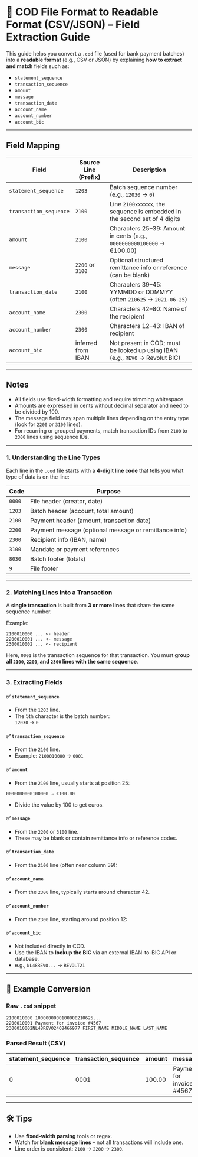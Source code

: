 # 🧾 COD File Format to Readable Format (CSV/JSON) – Field Extraction Guide

This guide helps you convert a `.cod` file (used for bank payment batches) into a **readable format** (e.g., CSV or JSON) by explaining **how to extract and match** fields such as:

- `statement_sequence`
- `transaction_sequence`
- `amount`
- `message`
- `transaction_date`
- `account_name`
- `account_number`
- `account_bic`

---

## Field Mapping

| Field                  | Source Line (Prefix) | Description                                                                   |
| ---------------------- | -------------------- | ----------------------------------------------------------------------------- |
| `statement_sequence`   | `1203`               | Batch sequence number (e.g., `12030` → `0`)                                   |
| `transaction_sequence` | `2100`               | Line `2100xxxxxx`, the sequence is embedded in the second set of 4 digits     |
| `amount`               | `2100`               | Characters 25–39: Amount in cents (e.g., `0000000000100000` → €100.00)        |
| `message`              | `2200` or `3100`     | Optional structured remittance info or reference (can be blank)               |
| `transaction_date`     | `2100`               | Characters 39–45: YYMMDD or DDMMYY (often `210625` → `2021-06-25`)            |
| `account_name`         | `2300`               | Characters 42–80: Name of the recipient                                       |
| `account_number`       | `2300`               | Characters 12–43: IBAN of recipient                                           |
| `account_bic`          | inferred from IBAN   | Not present in COD; must be looked up using IBAN (e.g., `REVO` → Revolut BIC) |

---

## Notes

- All fields use fixed-width formatting and require trimming whitespace.
- Amounts are expressed in cents without decimal separator and need to be divided by 100.
- The message field may span multiple lines depending on the entry type (look for `2200` or `3100` lines).
- For recurring or grouped payments, match transaction IDs from `2100` to `2300` lines using sequence IDs.

---

### 1. Understanding the Line Types

Each line in the `.cod` file starts with a **4-digit line code** that tells you what type of data is on the line:

| Code   | Purpose                                               |
| ------ | ----------------------------------------------------- |
| `0000` | File header (creator, date)                           |
| `1203` | Batch header (account, total amount)                  |
| `2100` | Payment header (amount, transaction date)             |
| `2200` | Payment message (optional message or remittance info) |
| `2300` | Recipient info (IBAN, name)                           |
| `3100` | Mandate or payment references                         |
| `8030` | Batch footer (totals)                                 |
| `9`    | File footer                                           |

---

### 2. Matching Lines into a Transaction

A **single transaction** is built from **3 or more lines** that share the same sequence number.

Example:

```
2100010000 ... <- header
2200010001 ... <- message
2300010002 ... <- recipient
```

Here, `0001` is the transaction sequence for that transaction. You must **group all `2100`, `2200`, and `2300` lines with the same sequence**.

---

### 3. Extracting Fields

#### ✅ `statement_sequence`

- From the `1203` line.
- The 5th character is the batch number:  
  `12030` → `0`

#### ✅ `transaction_sequence`

- From the `2100` line.
- Example: `2100010000` → `0001`

#### ✅ `amount`

- From the `2100` line, usually starts at position 25:

```
0000000000100000 → €100.00
```

- Divide the value by 100 to get euros.

#### ✅ `message`

- From the `2200` or `3100` line.
- These may be blank or contain remittance info or reference codes.

#### ✅ `transaction_date`

- From the `2100` line (often near column 39):

#### ✅ `account_name`

- From the `2300` line, typically starts around character 42.

#### ✅ `account_number`

- From the `2300` line, starting around position 12:

#### ✅ `account_bic`

- Not included directly in COD.
- Use the IBAN to **lookup the BIC** via an external IBAN-to-BIC API or database.
- e.g., `NL48REVO...` → `REVOLT21`

---

## 📄 Example Conversion

### Raw `.cod` snippet

```
2100010000 1000000000100000210625...
2200010001 Payment for invoice #4567
2300010002NL48REVO2468466977 FIRST_NAME MIDDLE_NAME LAST_NAME
```

### Parsed Result (CSV)

| statement_sequence | transaction_sequence | amount | message                   | transaction_date | account_name         | account_number     | account_bic |
| ------------------ | -------------------- | ------ | ------------------------- | ---------------- | -------------------- | ------------------ | ----------- |
| 0                  | 0001                 | 100.00 | Payment for invoice #4567 | 2021-06-25       | FIRST_NAME MIDDLE_NAME LAST_NAME | NL48REVO2468466977 | REVOLT21    |

---

## 🛠 Tips

- Use **fixed-width parsing** tools or regex.
- Watch for **blank message lines** – not all transactions will include one.
- Line order is consistent: `2100` → `2200` → `2300`.
